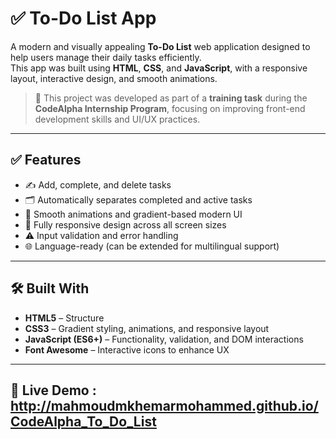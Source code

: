 # ✅ To-Do List App

A modern and visually appealing **To-Do List** web application designed to help users manage their daily tasks efficiently.  
This app was built using **HTML**, **CSS**, and **JavaScript**, with a responsive layout, interactive design, and smooth animations.

> 🚀 This project was developed as part of a **training task** during the **CodeAlpha Internship Program**, focusing on improving front-end development skills and UI/UX practices.

---

## ✅ Features

- ✍️ Add, complete, and delete tasks
- 🗂️ Automatically separates completed and active tasks
- 🎨 Smooth animations and gradient-based modern UI
- 📱 Fully responsive design across all screen sizes
- ⚠️ Input validation and error handling
- 🌐 Language-ready (can be extended for multilingual support)

---

## 🛠️ Built With

- **HTML5** – Structure  
- **CSS3** – Gradient styling, animations, and responsive layout  
- **JavaScript (ES6+)** – Functionality, validation, and DOM interactions  
- **Font Awesome** – Interactive icons to enhance UX

---

## 🚀 Live Demo : http://mahmoudmkhemarmohammed.github.io/CodeAlpha_To_Do_List